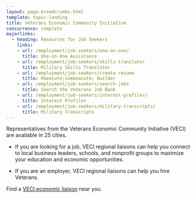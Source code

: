 ```yaml
---
layout: page-breadcrumbs.html
template: topic-landing
title: Veterans Economic Community Initiative
concurrence: complete
majorlinks:
  - heading: Resources for Job Seekers
    links:
    - url: /employment/job-seekers/one-on-one/
      title: One-on-One Assistance
    - url: /employment/job-seekers/skills-translator
      title: Military Skills Translator
    - url: /employment/job-seekers/create-resume
      title: R&eacute;sum&eacute; Builder
    - url: /employment/job-seekers/search-jobs
      title: Search the Veterans Job Bank
    - url: /employment/job-seekers/interest-profiler/
      title: Interest Profiler
    - url: /employment/job-seekers/military-transcripts/
      title: Military Transcripts
---
```


<div class="va-introtext">

Representatives from the Veterans Economic Community Initiative (VECI) are available in 25 cities.

</div>

- If you are looking for a job, VECI regional liaisons can help you connect to local business leaders, schools, and nonprofit groups to maximize your education and economic opportunities.

- If you are an employer, VECI regional liaisons can help you hire Veterans.

Find a [VECI economic liaison](http://www.benefits.va.gov/TEEI/economic-liaison-list.asp) near you.
